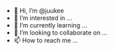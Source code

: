 - 👋 Hi, I’m @juukee
- 👀 I’m interested in ...
- 🌱 I’m currently learning ...
- 💞️ I’m looking to collaborate on ...
- 📫 How to reach me ...

<!---
juukee/juukee is a ✨ special ✨ repository because its `README.md` (this file) appears on your GitHub profile.
You can click the Preview link to take a look at your changes.
--->
